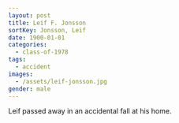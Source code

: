 ```yaml
---
layout: post
title: Leif F. Jonsson
sortKey: Jonsson, Leif
date: 1900-01-01
categories:
  - class-of-1978
tags:
  - accident
images:
  - /assets/leif-jonsson.jpg
gender: male
---
```

Leif passed away in an accidental fall at his home.